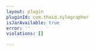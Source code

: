 ```yaml
---
layout: plugin
pluginId: com.thaid.xylographer
isJarAvailable: true
error: ''
violations: []

---
```

